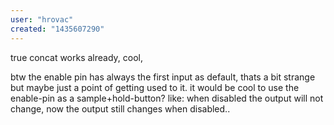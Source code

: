 ```yaml
---
user: "hrovac"
created: "1435607290"
---
```


true concat works already, cool,

btw the enable pin has always the first input as default, thats a bit strange but maybe just a point of getting used to it.
it would be cool to use the enable-pin as a sample+hold-button? like: when disabled the output  will not change, now the output still changes when disabled..

